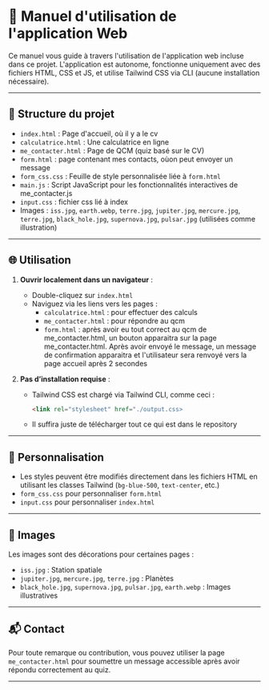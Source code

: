 # 📘 Manuel d'utilisation de l'application Web

Ce manuel vous guide à travers l'utilisation de l'application web incluse dans ce projet. L'application est autonome, fonctionne uniquement avec des fichiers HTML, CSS et JS, et utilise Tailwind CSS via CLI (aucune installation nécessaire).

---

## 📁 Structure du projet

- `index.html` : Page d'accueil, où il y a le cv
- `calculatrice.html` : Une calculatrice en ligne
- `me_contacter.html` : Page de QCM (quiz basé sur le CV)
- `form.html` : page contenant mes contacts, oùon peut envoyer un message
- `form_css.css` : Feuille de style personnalisée liée à `form.html`
- `main.js` : Script JavaScript pour les fonctionnalités interactives de me_contacter.js
- `input.css` : fichier css lié à index
- Images : `iss.jpg`, `earth.webp`, `terre.jpg`, `jupiter.jpg`, `mercure.jpg`, `terre.jpg`, `black_hole.jpg`, `supernova.jpg`, `pulsar.jpg` (utilisées comme illustration)

---

## 🌐 Utilisation

1. **Ouvrir localement dans un navigateur** :
   - Double-cliquez sur `index.html`
   - Naviguez via les liens vers les pages :
     - `calculatrice.html` : pour effectuer des calculs
     - `me_contacter.html` : pour répondre au qcm
     - `form.html` : après avoir eu tout correct au qcm de me_contacter.html, un bouton apparaitra sur la page me_contacter.html. Après avoir envoyé le message, un message de confirmation apparaitra et l'utilisateur sera renvoyé vers la page accueil après 2 secondes

2. **Pas d’installation requise** :
   - Tailwind CSS est chargé via Tailwind CLI, comme ceci :
     ```html
     <link rel="stylesheet" href="./output.css>
     ```
   - Il suffira juste de télécharger tout ce qui est dans le repository

---

## 🎨 Personnalisation

- Les styles peuvent être modifiés directement dans les fichiers HTML en utilisant les classes Tailwind (`bg-blue-500`, `text-center`, etc.)
- `form_css.css` pour personnaliser `form.html`
- `input.css` pour personnaliser `index.html`

---

## 📸 Images

Les images sont des décorations pour certaines pages :
- `iss.jpg` : Station spatiale
- `jupiter.jpg`, `mercure.jpg`, `terre.jpg` : Planètes
- `black_hole.jpg`, `supernova.jpg`, `pulsar.jpg`, `earth.webp` : Images illustratives

---

## 📬 Contact

Pour toute remarque ou contribution, vous pouvez utiliser la page `me_contacter.html` pour soumettre un message accessible après avoir répondu correctement au quiz.

---

